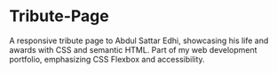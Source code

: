 # Tribute-Page
A responsive tribute page to Abdul Sattar Edhi, showcasing his life and awards with CSS and semantic HTML. Part of my web development portfolio, emphasizing CSS Flexbox and accessibility.
